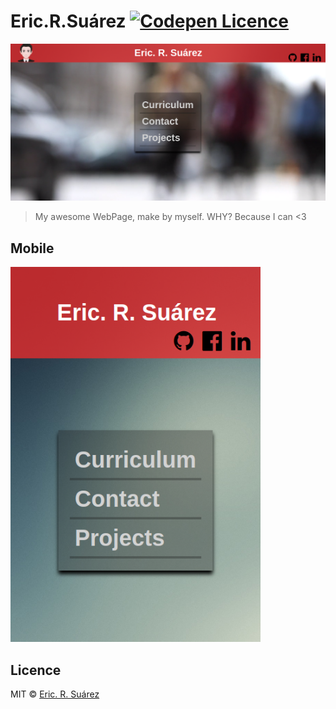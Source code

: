 # Eric.R.Suárez [![Codepen Licence](https://img.shields.io/badge/codepen.io-up-green.svg)](https://codepen.io/alu0100786330/pen/rmoaBy)
![Web](img/screenshot.png)

> My awesome WebPage, make by myself. WHY? Because I can <3 



## Mobile

<img src="img/mobile.png"  width="400px" height="600px"/>


## Licence


MIT © [Eric. R. Suárez](https://ericsuarez.github.io/)

